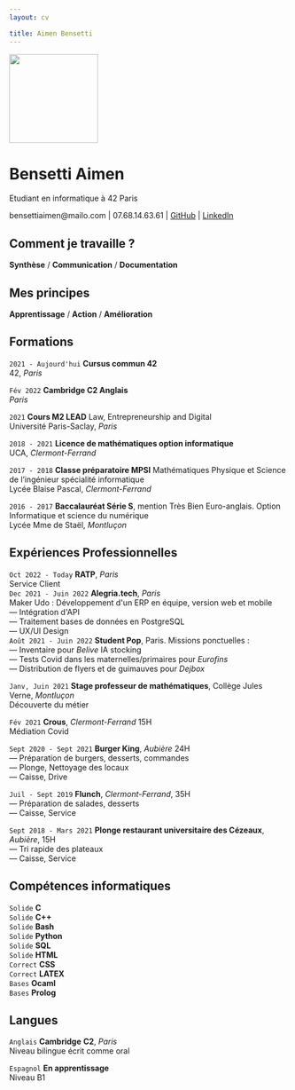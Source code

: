 ```yaml
---
layout: cv

title: Aimen Bensetti
---
```


  
<img src="https://user-images.githubusercontent.com/85625233/214038695-d311a1fa-8df6-4b2a-8f82-6a1f62f36521.png" width="160">

# Bensetti Aimen
Etudiant en informatique à 42 Paris

 <div id="webaddress"> bensettiaimen@mailo.com | 07.68.14.63.61 | 
 <a href="https://github.com/Abensett">GitHub</a> |  <a href="https://www.linkedin.com/in/Abensett">LinkedIn</a>

</div> 

## Comment je travaille ?
**Synthèse** / **Communication** / **Documentation**

## Mes principes
**Apprentissage** / **Action** / **Amélioration**

## Formations

`2021 - Aujourd'hui`  __Cursus commun 42__     
42, _Paris_

`Fév 2022` __Cambridge C2 Anglais__   
_Paris_

`2021` __Cours M2 LEAD__ Law, Entrepreneurship and Digital  
Université Paris-Saclay, _Paris_  

`2018 - 2021`  __Licence de mathématiques option informatique__  
UCA, _Clermont-Ferrand_

`2017 - 2018` __Classe préparatoire MPSI__ Mathématiques Physique et Science de l’ingénieur spécialité informatique  
Lycée Blaise Pascal, _Clermont-Ferrand_

`2016 - 2017` __Baccalauréat Série S__, mention Très Bien Euro-anglais. Option Informatique et science du numérique  
Lycée Mme de Staël, _Montluçon_


## Expériences Professionnelles
`Oct 2022 - Today`  __RATP__, _Paris_   
Service Client  
`Dec 2021 - Juin 2022`  __Alegria.tech__, _Paris_  
Maker Udo : Développement d'un ERP en équipe, version web et mobile  
— Intégration d'API  
— Traitement bases de données en PostgreSQL  
— UX/UI Design  
`Août 2021 - Juin 2022` __Student Pop__, Paris. Missions ponctuelles :  
— Inventaire pour _Belive_ IA stocking  
— Tests Covid dans les maternelles/primaires pour _Eurofins_  
— Distribution de flyers et de guimauves  pour _Dejbox_   

`Janv, Juin 2021` __Stage professeur de mathématiques__, Collège Jules Verne, _Montluçon_  
Découverte du métier  

`Fév 2021` __Crous__, _Clermont-Ferrand_ 15H  
Médiation Covid

`Sept 2020 - Sept 2021` __Burger King__, _Aubière_ 24H  
— Préparation de burgers, desserts, commandes  
— Plonge, Nettoyage des locaux  
— Caisse, Drive  

`Juil - Sept 2019` __Flunch__, _Clermont-Ferrand_, 35H  
— Préparation de salades, desserts  
— Caisse, Service  

`Sept 2018 - Mars 2021` __Plonge restaurant universitaire des Cézeaux__, _Aubière_, 15H    
— Tri rapide des plateaux  
— Caisse, Service  

## Compétences informatiques

`Solide` __C__     
`Solide` __C++__  
`Solide` __Bash__  
`Solide` __Python__   
`Solide` __SQL__  
`Solide` __HTML__  
`Correct` __CSS__  
`Correct` __LATEX__  
`Bases` __Ocaml__  
`Bases` __Prolog__  

## Langues

`Anglais` __Cambridge__ __C2__, _Paris_  
Niveau bilingue écrit comme oral  

`Espagnol` __En apprentissage__  
Niveau B1  






